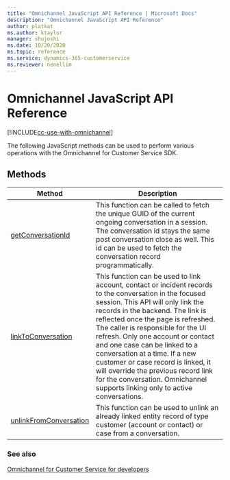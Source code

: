 ```yaml
---
title: "Omnichannel JavaScript API Reference | Microsoft Docs"
description: "Omnichannel JavaScript API Reference"
author: platkat
ms.author: ktaylor
manager: shujoshi
ms.date: 10/20/2020
ms.topic: reference
ms.service: dynamics-365-customerservice
ms.reviewer: nenellim
---
```

# Omnichannel JavaScript API Reference

[!INCLUDE[cc-use-with-omnichannel](../../includes/cc-use-with-omnichannel.md)]

The following JavaScript methods can be used to perform various operations with the Omnichannel for Customer Service SDK.

## Methods

| Method | Description |
|---------|-------------|
| [getConversationId](reference/methods/getConversationId.md) | This function can be called to fetch the unique GUID of the current ongoing conversation in a session. The conversation id stays the same post conversation close as well. This id can be used to fetch the conversation record programmatically. |
| [linkToConversation](reference/methods/linkToConversation.md) | This function can be used to link account, contact or incident records to the conversation in the focused session. This API will only link the records in the backend. The link is reflected once the page is refreshed. The caller is responsible for the UI refresh. Only one account or contact and one case can be linked to a conversation at a time. If a new customer or case record is linked, it will override the previous record link for the conversation. Omnichannel supports linking only to active conversations. |
| [unlinkFromConversation](reference/methods/unlinkFromConversation.md) | This function can be used to unlink an already linked entity record of type customer (account or contact) or case from a conversation. |



### See also

[Omnichannel for Customer Service for developers](omnichannel-developer.md)

